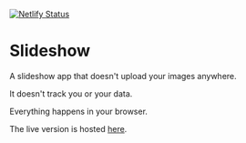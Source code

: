 [![Netlify Status](https://api.netlify.com/api/v1/badges/24ccbef1-b170-4053-a4aa-e120f2116912/deploy-status)](https://app.netlify.com/projects/leafy-kitsune-c60590/deploys)

# Slideshow

A slideshow app that doesn't upload your images anywhere.

It doesn't track you or your data.

Everything happens in your browser.

The live version is hosted [here](https://slideshow.michaelbanzon.com/).